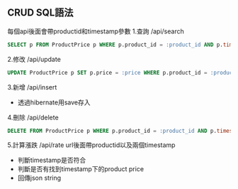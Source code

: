 ## CRUD SQL語法
每個api後面會帶productid和timestamp參數
1.查詢 /api/search
```sql
SELECT p FROM ProductPrice p WHERE p.product_id = :product_id AND p.timestamp = :timestamp
```
2.修改 /api/update
```sql
UPDATE ProductPrice p SET p.price = :price WHERE p.product_id = :product_id AND p.timestamp = :timestamp
```
3.新增 /api/insert
- 透過hibernate用save存入

4.刪除 /api/delete
```sql
DELETE FROM ProductPrice p WHERE p.product_id = :product_id AND p.timestamp = :timestamp
```
5.計算漲跌 /api/rate
url後面帶productid以及兩個timestamp
- 判斷timestamp是否符合
- 判斷是否有找到timestamp下的product price
- 回傳json string
